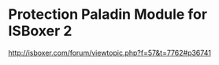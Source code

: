 # Protection Paladin Module for ISBoxer 2

http://isboxer.com/forum/viewtopic.php?f=57&t=7762#p36741
